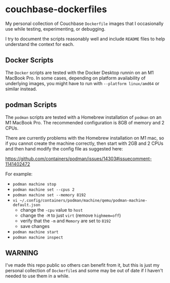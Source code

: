 # couchbase-dockerfiles
My personal collection of Couchbase `Dockerfile` images that I occasionally use while testing, experimenting, or debugging.

I try to document the scripts reasonably well and include `README` files to help understand the context for each.

## Docker Scripts

The `Docker` scripts are tested with the Docker Desktop runnin on an M1 MacBook Pro. In some cases, depending on platform availability of underlying images, you might have to run with `--platform linux/amd64` or similar instead.

## podman Scripts

The `podman` scripts are tested with a Homebrew installation of `podman` on an M1 MacBook Pro. The recommended configuration is 8GB of memory and 2 CPUs.

There are currently problems with the Homebrew installation on M1 mac, so if you cannot create the machine correctly, then start with 2GB and 2 CPUs and then hand modify the config file as suggested here:

https://github.com/containers/podman/issues/14303#issuecomment-1141402472

For example:
- `podman machine stop`
- `podman machine set --cpus 2`
- `podman machine set --memory 8192`
- `vi ~/.config/containers/podman/machine/qemu/podman-machine-default.json`
  - change the `-cpu` value to `host`
  - change the `-M` to just `virt` (remove `highmem=off`)
  - verify that the `-m` and `Memory` are set to `8192`
  - save changes
- `podman machine start`
- `podman machine inspect`

## WARNING
I've made this repo public so others can benefit from it, but this is just my personal collection of `Dockerfile`s and some may be out of date if I haven't needed to use them in a while.
